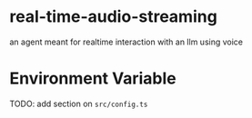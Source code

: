 # real-time-audio-streaming
an agent meant for realtime interaction with an llm using voice


# Environment Variable
TODO: add section on `src/config.ts`